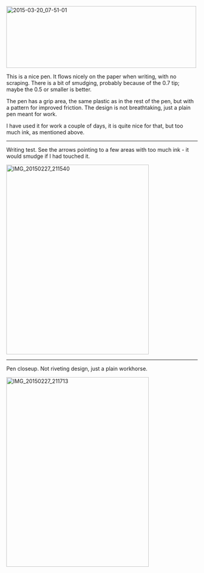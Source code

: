 <a href="https://www.flickr.com/photos/131463957@N06/16667851327" title="2015-03-20_07-51-01 by Silent Norwegian, on Flickr"><img src="https://farm8.staticflickr.com/7640/16667851327_cbf3d753a2.jpg" width="500" height="163" alt="2015-03-20_07-51-01"></a>

This is a nice pen. It flows nicely on the paper when writing, with no
scraping. There is a bit of smudging, probably because of the 0.7 tip;
maybe the 0.5 or smaller is better.

The pen has a grip area, the same plastic as in the rest of the pen,
but with a pattern for improved friction. The design is not breathtaking,
just a plain pen meant for work.

I have used it for work a couple of days, it is quite nice for that,
but too much ink, as mentioned above.

---
Writing test. See the arrows pointing to a few areas with too much ink -
it would smudge if I had touched it.

<a href="https://www.flickr.com/photos/131463957@N06/16664411662" title="IMG_20150227_211540 by Silent Norwegian, on Flickr"><img src="https://farm9.staticflickr.com/8613/16664411662_a9b8727807.jpg" width="375" height="500" alt="IMG_20150227_211540"></a>

---
Pen closeup. Not riveting design, just a plain workhorse.

<a href="https://www.flickr.com/photos/131463957@N06/16664411702" title="IMG_20150227_211713 by Silent Norwegian, on Flickr"><img src="https://farm9.staticflickr.com/8656/16664411702_29b762e447.jpg" width="375" height="500" alt="IMG_20150227_211713"></a>
